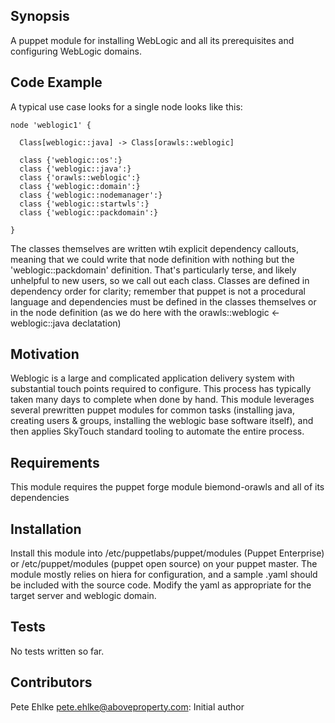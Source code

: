 ## Synopsis

A puppet module for installing WebLogic and all its prerequisites and
configuring WebLogic domains.

## Code Example

A typical use case looks for a single node looks like this:

```
node 'weblogic1' {

  Class[weblogic::java] -> Class[orawls::weblogic]

  class {'weblogic::os':}
  class {'weblogic::java':}
  class {'orawls::weblogic':}
  class {'weblogic::domain':}
  class {'weblogic::nodemanager':}
  class {'weblogic::startwls':}
  class {'weblogic::packdomain':}

}
```

The classes themselves are written wtih explicit dependency callouts, meaning
that we could write that node definition with nothing but the 
'weblogic::packdomain' definition. That's particularly terse, and likely
unhelpful to new users, so we call out each class. Classes are defined
in dependency order for clarity; remember that puppet is not a procedural
language and dependencies must be defined in the classes themselves or in
the node definition (as we do here with the orawls::weblogic <- weblogic::java
declatation)

## Motivation

Weblogic is a large and complicated application delivery system with
substantial touch points required to configure. This process has typically
taken many days to complete when done by hand. This module leverages several
prewritten puppet modules for common tasks (installing java, creating users &
groups, installing the weblogic base software itself), and then applies 
SkyTouch standard tooling to automate the entire process.

## Requirements

This module requires the puppet forge module biemond-orawls and all of its
dependencies

## Installation

Install this module into /etc/puppetlabs/puppet/modules (Puppet Enterprise) or
/etc/puppet/modules (puppet open source) on your puppet master. The module
mostly relies on hiera for configuration, and a sample .yaml should be
included with the source code. Modify the yaml as appropriate for the target
server and weblogic domain.

## Tests

No tests written so far.

## Contributors

Pete Ehlke <pete.ehlke@aboveproperty.com>: Initial author

